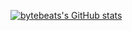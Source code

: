 [![bytebeats's GitHub stats](https://github-readme-stats.vercel.app/api?username=bytebeats&count_private=true&show_icons=ture&theme=radical)](https://github.com/anuraghazra/github-readme-stats)